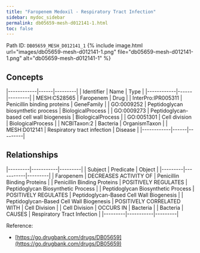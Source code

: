 ```yaml
---
title: "Faropenem Medoxil - Respiratory Tract Infection"
sidebar: mydoc_sidebar
permalink: db05659-mesh-d012141-1.html
toc: false 
---
```



Path ID: `DB05659_MESH_D012141_1`
{% include image.html url="images/db05659-mesh-d012141-1.png" file="db05659-mesh-d012141-1.png" alt="db05659-mesh-d012141-1" %}

## Concepts

|------------|------|---------|
| Identifier | Name | Type    |
|------------|------|---------|
| MESH:C528565 | Faropenem | Drug |
| InterPro:IPR005311 | Penicillin binding proteins | GeneFamily |
| GO:0009252 | Peptidoglycan biosynthetic process | BiologicalProcess |
| GO:0009273 | Peptidoglycan-based cell wall biogenesis | BiologicalProcess |
| GO:0051301 | Cell division | BiologicalProcess |
| NCBITaxon:2 | Bacteria | OrganismTaxon |
| MESH:D012141 | Respiratory tract infection | Disease |
|------------|------|---------|

## Relationships

|---------|-----------|---------|
| Subject | Predicate | Object  |
|---------|-----------|---------|
| Faropenem | DECREASES ACTIVITY OF | Penicillin Binding Proteins |
| Penicillin Binding Proteins | POSITIVELY REGULATES | Peptidoglycan Biosynthetic Process |
| Peptidoglycan Biosynthetic Process | POSITIVELY REGULATES | Peptidoglycan-Based Cell Wall Biogenesis |
| Peptidoglycan-Based Cell Wall Biogenesis | POSITIVELY CORRELATED WITH | Cell Division |
| Cell Division | OCCURS IN | Bacteria |
| Bacteria | CAUSES | Respiratory Tract Infection |
|---------|-----------|---------|

Reference: 
  - [https://go.drugbank.com/drugs/DB05659](https://go.drugbank.com/drugs/DB05659)
